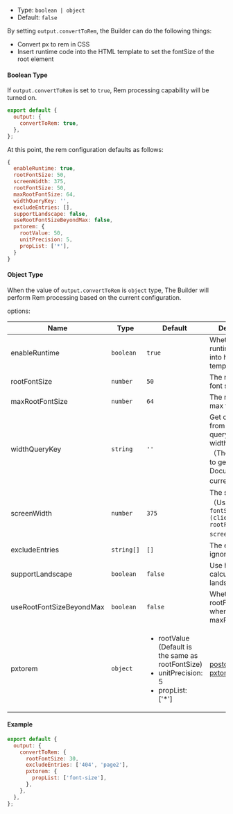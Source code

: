 - Type: `boolean | object`
- Default: `false`

By setting `output.convertToRem`, the Builder can do the following things:
- Convert px to rem in CSS
- Insert runtime code into the HTML template to set the fontSize of the root element

#### Boolean Type

If `output.convertToRem` is set to `true`, Rem processing capability will be turned on.

```js
export default {
  output: {
    convertToRem: true,
  },
};
```

At this point, the rem configuration defaults as follows:

```js
{
  enableRuntime: true,
  rootFontSize: 50,
  screenWidth: 375,
  rootFontSize: 50,
  maxRootFontSize: 64,
  widthQueryKey: '',
  excludeEntries: [],
  supportLandscape: false,
  useRootFontSizeBeyondMax: false,
  pxtorem: {
    rootValue: 50,
    unitPrecision: 5,
    propList: ['*'],
  }
}
```

#### Object Type

When the value of `output.convertToRem` is `object` type, The Builder will perform Rem processing based on the current configuration.

options:

| Name                   | Type                                  | Default                                                       | Description                                                    |
| ------------------------ | ------------------------------------------------------------ | ------------------------------------------------------------ | ------------------------------------------------------------ |
| enableRuntime            | `boolean` | `true`                                                         | Whether to inject runtime code into html templates  |
| rootFontSize             | `number`                                     | `50`                                                           | The root element font size                                                 |
| maxRootFontSize          | `number`                                   | `64`                                                           | The root element max font size                                             |
| widthQueryKey            | `string` | `'' `                                                          | Get clientWidth from the url query based on widthQueryKey（The default is to get it from the Document of the current page） |
| screenWidth              | `number`                    | `375`                                                          | The screen width（Usually, `fontSize = (clientWidth * rootFontSize) / screenWidth`）                              |
| excludeEntries           | `string[]`                           | `[]`                                                           | The entries to ignore                                         |
| supportLandscape         | `boolean`                       | `false`                                                        | Use height to calculate rem in landscape                                  |
| useRootFontSizeBeyondMax | `boolean` | `false`                                                        | Whether to use rootFontSize when large than maxRootFontSize |
| pxtorem                  | `object` | <ul><li>rootValue (Default is the same as rootFontSize) </li><li>unitPrecision: 5 </li><li>propList: ['*']</li></ul> | [postcss-pxtorem](https://github.com/cuth/postcss-pxtorem#options) options |


#### Example

```js
export default {
  output: {
    convertToRem: {
      rootFontSize: 30,
      excludeEntries: ['404', 'page2'],
      pxtorem: {
        propList: ['font-size'],
      },
    },
  },
};
```
